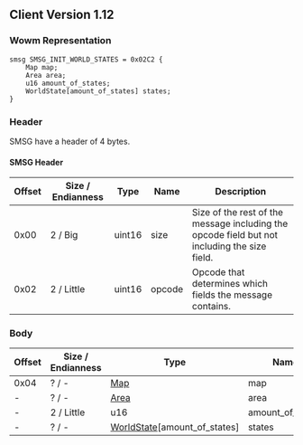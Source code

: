 ## Client Version 1.12

### Wowm Representation
```rust,ignore
smsg SMSG_INIT_WORLD_STATES = 0x02C2 {
    Map map;
    Area area;
    u16 amount_of_states;
    WorldState[amount_of_states] states;
}
```
### Header

SMSG have a header of 4 bytes.

#### SMSG Header

| Offset | Size / Endianness | Type   | Name   | Description |
| ------ | ----------------- | ------ | ------ | ----------- |
| 0x00   | 2 / Big           | uint16 | size   | Size of the rest of the message including the opcode field but not including the size field.|
| 0x02   | 2 / Little        | uint16 | opcode | Opcode that determines which fields the message contains.|

### Body

| Offset | Size / Endianness | Type | Name | Description | Comment |
| ------ | ----------------- | ---- | ---- | ----------- | ------- |
| 0x04 | ? / - | [Map](map.md) | map |  |  |
| - | ? / - | [Area](area.md) | area |  |  |
| - | 2 / Little | u16 | amount_of_states |  |  |
| - | ? / - | [WorldState](worldstate.md)[amount_of_states] | states |  |  |


